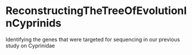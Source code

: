 # ReconstructingTheTreeOfEvolutionInCyprinids
Identifying the genes that were targeted for sequencing in our previous study on Cyprinidae
